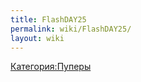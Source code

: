 ```yaml
---
title: FlashDAY25
permalink: wiki/FlashDAY25/
layout: wiki
---
```


[Категория:Пуперы](Категория:Пуперы "wikilink")
